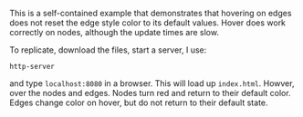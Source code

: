 This is a self-contained example that demonstrates that hovering on edges does not reset the edge style color to its default values. Hover does work correctly on nodes, although the update times are slow. 

To replicate, download the files, start a server, I use: 

```
http-server
```

and type `localhost:8080` in a browser. This will load up `index.html`. Howver, over the nodes and edges. Nodes turn red and return to their default color. Edges change color on hover, but do not return to their default state. 

